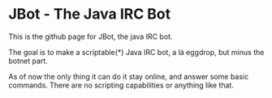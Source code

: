 # JBot - The Java IRC Bot

This is the github page for JBot, the java IRC bot.

The goal is to make a scriptable(*) Java IRC bot, a lá eggdrop, but minus the botnet part.

As of now the only thing it can do it stay online, and answer some basic commands. There are no scripting capabilities
or anything like that.
